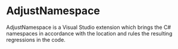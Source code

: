 # AdjustNamespace
AdjustNamespace is a Visual Studio extension which brings the C# namespaces in accordance with the location and rules the resulting regressions in the code.
